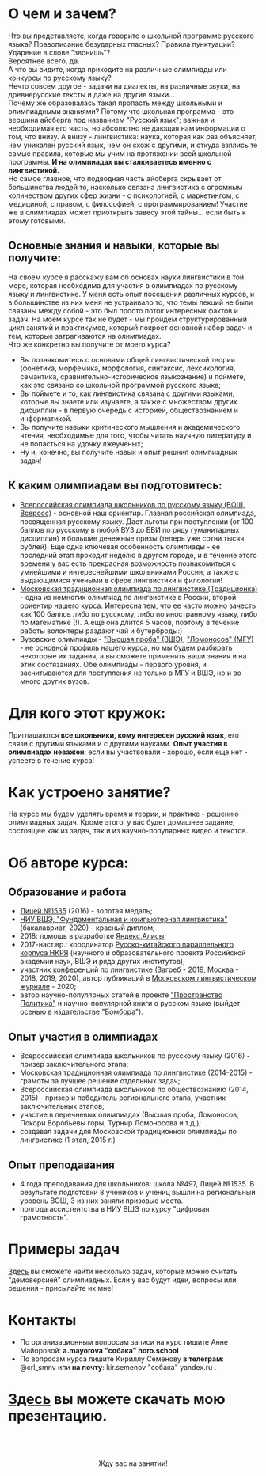 # О чем и зачем?

Что вы представляете, когда говорите о школьной программе русского языка? Правописание безударных гласных? Правила пунктуации? Ударение в слове "звонишь"? <br/>
Вероятнее всего, да. <br/>
А что вы видите, когда приходите на различные олимпиады или конкурсы по русскому языку?<br/>
Нечто совсем другое - задачи на диалекты, на различные звуки, на древнерусские тексты и даже на другие языки... <br/>
Почему же образовалась такая пропасть между школьными и олимпиадными знаниями? Потому что школьная программа - это вершина айсберга под названием "Русский язык"; важная и необходимая его часть, но абсолютно не дающая нам информации о том, что внизу. А внизу - лингвистика: наука, которая как раз объясняет, чем уникален русский язык, чем он схож с другими, и откуда взялись те самые правила, которые мы учим на протяжении всей школьной программы. **И на олимпиадах вы сталкиваетесь именно с лингвистикой.** <br/>
Но самое главное, что подводная часть айсберга скрывает от большинства людей то, насколько связана лингвистика с огромным количеством других сфер жизни - с психологией, с маркетингом, с медициной, с правом, с философией, с программированием! Участие же в олимпиадах может приоткрыть завесу этой тайны... если быть к этому готовыми.

## Основные знания и навыки, которые вы получите:

На своем курсе я расскажу вам об основах науки лингвистики в той мере, которая необходима для участия в олимпиадах по русскому языку и лингвистике. У меня есть опыт посещения различных курсов, и в большинстве из них меня не устраивало то, что темы лекций не были связаны между собой - это был просто поток интересных фактов и задач. На моем курсе так не будет - мы пройдем структурированный цикл занятий и практикумов, который покроет основной набор задач и тем, которые затрагиваются на олимпиадах. <br/>
Что же конкретно вы получите от моего курса? <br/>
- Вы познакомитесь с основами общей лингвистической теории (фонетика, морфемика, морфология, синтаксис, лексикология, семантика, сравнительно-историческое языкознание) и поймете, как это связано со школьной программой русского языка;
- Вы поймете и то, как лингвистика связана с другими языками, которые вы знаете или изучаете, а также с множеством других дисциплин - в первую очередь с историей, обществознанием и информатикой.
- Вы получите навыки критического мышления и академического чтения, необходимые для того, чтобы читать научную литературу и не попасться на удочку лжеученых;
- Ну и, конечно, вы получите навык и опыт решния олимпиадных задач!

## К каким олимпиадам вы подготовитесь:

- [Всероссийская олимпиада школьников по русскому языку (ВОШ, Всеросс)](https://vos.olimpiada.ru/russ/2019_2020) - основной наш ориентир. Главная российская олимпиада, посвященная русскому языку. Дает льготы при поступлении (от 100 баллов по русскому в любой ВУЗ до БВИ по ряду гуманитарных дисциплин) и большие денежные призы (теперь уже сотни тысяч рублей). Еще одна ключевая особенность олимпиады - ее последний этап проходит неделю в другом городе, и в течение этого времени у вас есть прекрасная возможность познакомиться с умнейшими и интереснейшими школьниками России, а также с выдающимися учеными в сфере лингвистики и филологии!
- [Московская традиционная олимпиада по лингвистике (Традиционка)](http://www.lingling.ru/olymps/mos_olymp/) - одна из немногих олимпиад по лингвистике в России, второй ориентир нашего курса. Интересна тем, что ее часто можно зачесть как 100 баллов либо по русскому, либо по иностранному языку, либо по математике (!). А еще она длится 5 часов, поэтому в течение работы волонтеры раздают чай и бутерброды:)
- Вузовские олимпиады - ["Высшая проба" (ВШЭ)](https://olymp.hse.ru/mmo/rus), ["Ломоносов" (МГУ)](https://olymp.msu.ru/rus/event/5843/) - не основной профиль нашего курса, но мы будем разбирать некоторые их задания, а вы сможете применить ваши знания и на этих состязаниях. Обе олимпиады - первого уровня, и засчитываются для поступления не только в МГУ и ВШЭ, но и во много других вузов.

# Для кого этот кружок:

Приглашаются **все школьники, кому интересен русский язык**, его связи с другими языками и с другими науками. **Опыт участия в олимпиадах неважен**: если вы участвовали - хорошо, если еще нет - успеете в течение курса! 

# Как устроено занятие?

На курсе мы будем уделять время и теории, и практике - решению олимпиадных задач. Кроме этого, у вас будет домашнее задание, состоящее как из задач, так и из научно-популярных видео и текстов. 

# Об авторе курса:

## Образование и работа

- [Лицей №1535](https://lyc1535.mskobr.ru/#/) (2016) - золотая медаль;
- [НИУ ВШЭ, "Фундаментальная и компьютерная лингвистика"](https://www.hse.ru/ba/ling/) (бакалавриат, 2020) - красный диплом;
- 2018: помощь в разработке [Яндекс.Алисы](https://yandex.ru/alice); 
- 2017-наст.вр.: координатор [Русско-китайского параллельного корпуса НКРЯ](https://ruzhcorp.github.io/) (научного и образовательного проекта Российской академии наук, ВШЭ и ряда других институтов);
- участник конференций по лингвистике (Загреб - 2019,  Москва - 2018, 2019, 2020), автор публикаций в [Московском лингвистическом журнале](http://mjl.rsuh.ru/) - 2020;
- автор научно-популярных статей в проекте ["Пространство Политика"](https://vk.com/prostpolitika) и научно-популярной книги о русском языке (выйдет осенью в издательстве ["Бомбора"](https://bombora.ru/)).

## Опыт участия в олимпиадах

- Всероссийская олимпиада школьников по русскому языку (2016) - призер заключительного этапа;
- Московская традиционная олимпиада по лингвистике (2014-2015) - грамоты за лучшее решение отдельных задач;
- Всероссийская олимпиада школьников по обществознанию (2014, 2015) - призер и победитель регионального этапа, участник заключительных этапов;
- участие в перечневых олимпиадах (Высшая проба, Ломоносов, Покори Воробьевы горы, Турнир Ломоносова и т.д.);
- создавал задачи для Московской традиционной олимпиады по лингвистике (1 этап, 2015 г.)

## Опыт преподавания
 
- 4 года преподавания для школьников: школа №497, Лицей №1535. В результате подготовки 8 учеников и учениц вышли на региональный уровень ВОШ, 3 из них заняли призовые места.
- полгода ассистентства в НИУ ВШЭ по курсу "цифровая грамотность".

# Примеры задач

[Здесь](https://rusolymp.github.io/pages/problems) вы сможете найти несколько задач, которые можно считать "демоверсией" олимпиадных. Если у вас будут идеи, вопросы или решения - присылайте их мне!

# Контакты

- По организационным вопросам записи на курс пишите Анне Майоровой: **a.mayorova "собака" horo.school**
- По вопросам курса пишите Кириллу Семенову **в телеграм**: @crl_smnv или **на почту**: kir.semenov "собака" yandex.ru .


# [Здесь](https://github.com/rusolymp/rusolymp.github.io/raw/master/%D0%9F%D1%80%D0%B5%D0%B7%D0%B5%D0%BD%D1%82%D0%B0%D1%86%D0%B8%D1%8F_02.09.2020.pptx) вы можете скачать мою презентацию.

<br/>
<br/>
<br/>

<center> Жду вас на занятии! </center>

